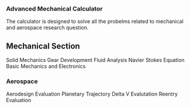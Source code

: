 ### Advanced Mechanical Calculator
The calculator is designed to solve all the probelms related to mechanical and aerospace research question.
## Mechanical Section
Solid Mechanics
Gear Development
Fluid Analysis
Navier Stokes Equation
Basic Mechanics and Electronics
### Aerospace
Aerodesign Evaluation
Planetary Trajectory
Delta V Evalutation
Reentry Evaluation